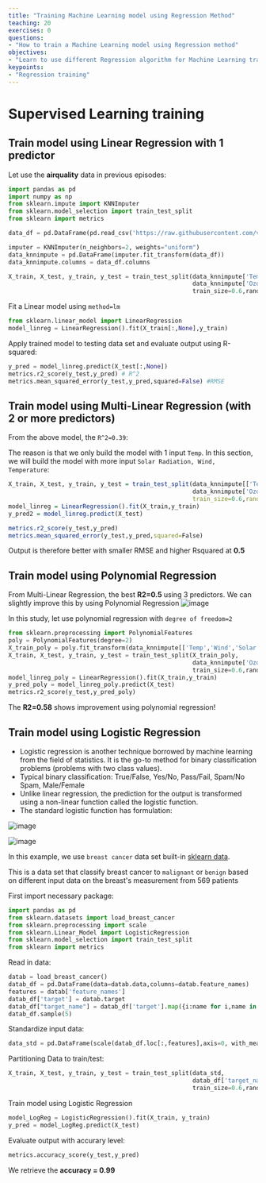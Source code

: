 ```yaml
---
title: "Training Machine Learning model using Regression Method"
teaching: 20
exercises: 0
questions:
- "How to train a Machine Learning model using Regression method"
objectives:
- "Learn to use different Regression algorithm for Machine Learning training"
keypoints:
- "Regression training"
---
```

# Supervised Learning training
## Train model using Linear Regression with 1 predictor
Let use the **airquality** data in previous episodes:

```python
import pandas as pd
import numpy as np
from sklearn.impute import KNNImputer
from sklearn.model_selection import train_test_split
from sklearn import metrics

data_df = pd.DataFrame(pd.read_csv('https://raw.githubusercontent.com/vuminhtue/Machine-Learning-Python/master/data/r_airquality.csv'))

imputer = KNNImputer(n_neighbors=2, weights="uniform")
data_knnimpute = pd.DataFrame(imputer.fit_transform(data_df))
data_knnimpute.columns = data_df.columns

X_train, X_test, y_train, y_test = train_test_split(data_knnimpute['Temp'],
                                                    data_knnimpute['Ozone'],
                                                    train_size=0.6,random_state=123)
```
Fit a Linear model using `method=lm`
```python
from sklearn.linear_model import LinearRegression
model_linreg = LinearRegression().fit(X_train[:,None],y_train)
```
Apply trained model to testing data set and evaluate output using R-squared:
```python
y_pred = model_linreg.predict(X_test[:,None])
metrics.r2_score(y_test,y_pred) # R^2
metrics.mean_squared_error(y_test,y_pred,squared=False) #RMSE
```

## Train model using Multi-Linear Regression (with 2 or more predictors)
From the above model, the `R^2=0.39`:

The reason is that we only build the model with 1 input `Temp`.
In this section, we will build the model with more input `Solar Radiation, Wind, Temperature`:
```r
X_train, X_test, y_train, y_test = train_test_split(data_knnimpute[['Temp','Wind','Solar.R']],
                                                    data_knnimpute['Ozone'],
                                                    train_size=0.6,random_state=123)
model_linreg = LinearRegression().fit(X_train,y_train)
y_pred2 = model_linreg.predict(X_test)

metrics.r2_score(y_test,y_pred)
metrics.mean_squared_error(y_test,y_pred,squared=False)
```
Output is therefore better with smaller RMSE and higher Rsquared at **0.5**

## Train model using Polynomial Regression
From Multi-Linear Regression, the best **R2=0.5** using 3 predictors.
We can slightly improve this by using Polynomial Regression
![image](https://user-images.githubusercontent.com/43855029/115059030-f7e13c00-9eb3-11eb-9887-52461d7a87aa.png)

In this study, let use polynomial regression with `degree of freedom=2`
```python
from sklearn.preprocessing import PolynomialFeatures
poly = PolynomialFeatures(degree=2)
X_train_poly = poly.fit_transform(data_knnimpute[['Temp','Wind','Solar.R']])
X_train, X_test, y_train, y_test = train_test_split(X_train_poly,
                                                    data_knnimpute['Ozone'],
                                                    train_size=0.6,random_state=123)
model_linreg_poly = LinearRegression().fit(X_train,y_train)
y_pred_poly = model_linreg_poly.predict(X_test)
metrics.r2_score(y_test,y_pred_poly)
```
The **R2=0.58** shows improvement using polynomial regression!

## Train model using Logistic Regression
- Logistic regression is another technique borrowed by machine learning from the field of statistics. It is the go-to method for binary classification problems (problems with two class values).
- Typical binary classification: True/False, Yes/No, Pass/Fail, Spam/No Spam, Male/Female
- Unlike linear regression, the prediction for the output is transformed using a non-linear function called the logistic function.
- The standard logistic function has formulation:

![image](https://user-images.githubusercontent.com/43855029/114233181-f7dcbb80-994a-11eb-9c89-58d7802d6b49.png)

![image](https://user-images.githubusercontent.com/43855029/114233189-fb704280-994a-11eb-9019-8355f5337b37.png)

In this example, we use `breast cancer` data set built-in [sklearn data](https://scikit-learn.org/stable/modules/generated/sklearn.datasets.load_breast_cancer.html#sklearn.datasets.load_breast_cancer).

This is a data set that classify breast cancer to `malignant` or `benign` based on different input data on the breast's measurement from 569 patients

First import necessary package:
```python
import pandas as pd
from sklearn.datasets import load_breast_cancer
from sklearn.preprocessing import scale
from sklearn.Linear_Model import LogisticRegression
from sklearn.model_selection import train_test_split
from sklearn import metrics
```
Read in data:
```python
datab = load_breast_cancer()
datab_df = pd.DataFrame(data=datab.data,columns=datab.feature_names)
features = datab['feature_names']
datab_df['target'] = datab.target
datab_df["target_name"] = datab_df['target'].map({i:name for i,name in enumerate(datab.target_names)})
datab_df.sample(5)
```
Standardize input data:
```python
data_std = pd.DataFrame(scale(datab_df.loc[:,features],axis=0, with_mean=True, with_std=True, copy=True))
```
Partitioning Data to train/test:
```python
X_train, X_test, y_train, y_test = train_test_split(data_std,
                                                    datab_df['target_name'],
                                                    train_size=0.6,random_state=123)
```
Train model using Logistic Regression
```python
model_LogReg = LogisticRegression().fit(X_train, y_train)
y_pred = model_LogReg.predict(X_test)
```
Evaluate output with accurary level:
```python
metrics.accuracy_score(y_test,y_pred)
```
We retrieve the **accuracy = 0.99**
